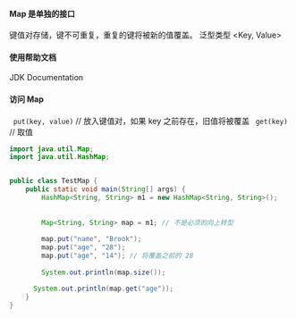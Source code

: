 #### Map 是单独的接口
键值对存储，键不可重复，重复的键将被新的值覆盖。
泛型类型 <Key, Value>


#### 使用帮助文档
JDK Documentation

#### 访问 Map
``` put(key, value)```
// 放入键值对，如果 key 之前存在，旧值将被覆盖
``` get(key)```
// 取值

```Java
import java.util.Map;
import java.util.HashMap;


public class TestMap {
    public static void main(String[] args) {
        HashMap<String, String> m1 = new HashMap<String, String>();
        
        
        Map<String, String> map = m1; // 不是必须的向上转型
        
        map.put("name", "Brook");
        map.put("age", "28");
        map.put("age", "14"); // 将覆盖之前的 28
        
        System.out.println(map.size());

      System.out.println(map.get("age"));
    }
}
```
